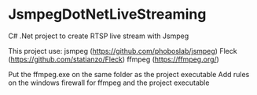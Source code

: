 # JsmpegDotNetLiveStreaming
C# .Net project to create RTSP live stream with Jsmpeg

This project use:
 jsmpeg (https://github.com/phoboslab/jsmpeg)
 Fleck (https://github.com/statianzo/Fleck)
 ffmpeg (https://ffmpeg.org/)
 
Put the ffmpeg.exe on the same folder as the project executable
Add rules on the windows firewall for ffmpeg and the project executable